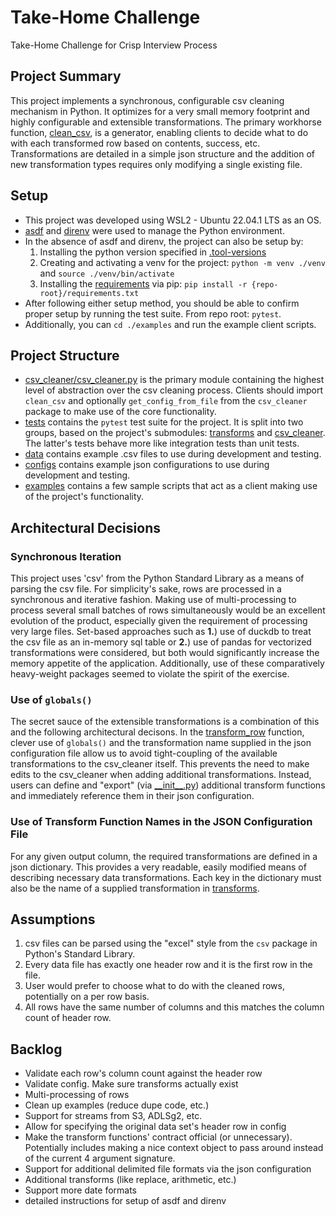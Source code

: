 # Take-Home Challenge
Take-Home Challenge for Crisp Interview Process

## Project Summary
This project implements a synchronous, configurable csv cleaning mechanism in Python. It optimizes for a very small memory footprint and highly configurable and extensible transformations. The primary workhorse function, [clean_csv](./csv_cleaner/csv_cleaner.py), is a generator, enabling clients to decide what to do with each transformed row based on contents, success, etc. Transformations are detailed in a simple json structure and the addition of new transformation types requires only modifying a single existing file.

## Setup
- This project was developed using WSL2 - Ubuntu 22.04.1 LTS as an OS.
- [asdf](https://asdf-vm.com/) and [direnv](https://direnv.net/) were used to manage the Python environment.
- In the absence of asdf and direnv, the project can also be setup by:
    1. Installing the python version specified in [.tool-versions](./.tool-versions)
    2. Creating and activating a venv for the project: `python -m venv ./venv` and `source ./venv/bin/activate`
    3. Installing the [requirements](./requirements.txt) via pip: `pip install -r {repo-root}/requirements.txt`
- After following either setup method, you should be able to confirm proper setup by running the test suite. From repo root: `pytest`.
- Additionally, you can `cd ./examples` and run the example client scripts.

## Project Structure
- [csv_cleaner/csv_cleaner.py](./csv_cleaner/csv_cleaner.py) is the primary module containing the highest level of abstraction over the csv cleaning process. Clients should import `clean_csv` and optionally `get_config_from_file` from the `csv_cleaner` package to make use of the core functionality.
- [tests](./tests/) contains the `pytest` test suite for the project. It is split into two groups, based on the project's submodules: [transforms](./tests/transforms/) and [csv_cleaner](./tests/csv_cleaner/). The latter's tests behave more like integration tests than unit tests.
- [data](./data/) contains example .csv files to use during development and testing.
- [configs](./configs/) contains example json configurations to use during development and testing.
- [examples](./examples/) contains a few sample scripts that act as a client making use of the project's functionality.

## Architectural Decisions

### Synchronous Iteration
This project uses 'csv' from the Python Standard Library as a means of parsing the csv file. For simplicity's sake, rows are processed in a synchronous and iterative fashion. Making use of multi-processing to process several small batches of rows simultaneously would be an excellent evolution of the product, especially given the requirement of processing very large files. Set-based approaches such as **1.**\) use of duckdb to treat the csv file as an in-memory sql table or **2.**\) use of pandas for vectorized transformations were considered, but both would significantly increase the memory appetite of the application. Additionally, use of these comparatively heavy-weight packages seemed to violate the spirit of the exercise.

### Use of `globals()`
The secret sauce of the extensible transformations is a combination of this and the following architectural decisons. In the [transform_row](./csv_cleaner/csv_cleaner.py) function, clever use of `globals()` and the transformation name supplied in the json configuration file allow us to avoid tight-coupling of the available transformations to the csv_cleaner itself. This prevents the need to make edits to the csv_cleaner when adding additional transformations. Instead, users can define and "export" (via [\_\_init\_\_.py](./transforms/__init__.py)) additional transform functions and immediately reference them in their json configuration.

### Use of Transform Function Names in the JSON Configuration File
For any given output column, the required transformations are defined in a json dictionary. This provides a very readable, easily modified means of describing necessary data transformations. Each key in the dictionary must also be the name of a supplied transformation in [transforms](./transforms/).

## Assumptions
1. csv files can be parsed using the "excel" style from the `csv` package in Python's Standard Library.
2. Every data file has exactly one header row and it is the first row in the file.
3. User would prefer to choose what to do with the cleaned rows, potentially on a per row basis.
4. All rows have the same number of columns and this matches the column count of header row.

## Backlog

- Validate each row's column count against the header row
- Validate config. Make sure transforms actually exist
- Multi-processing of rows
- Clean up examples (reduce dupe code, etc.)
- Support for streams from S3, ADLSg2, etc.
- Allow for specifying the original data set's header row in config
- Make the transform functions' contract official (or unnecessary). Potentially includes making a nice context object to pass around instead of the current 4 argument signature.
- Support for additional delimited file formats via the json configuration
- Additional transforms (like replace, arithmetic, etc.)
- Support more date formats
- detailed instructions for setup of asdf and direnv
